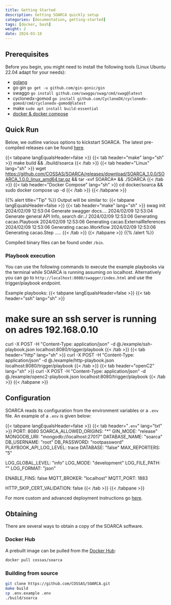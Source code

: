 ```yaml
---
title: Getting Started
description: Getting SOARCA quickly setup
categories: [documentation, getting-started]
tags: [docker, bash]
weight: 2
date: 2024-03-18
---
```


## Prerequisites

Before you begin, you might need to install the following tools (Linux Ubuntu 22.04 adapt for your needs):

- [golang](https://go.dev/doc/install)
- go gin `go get -u github.com/gin-gonic/gin`
- swaggo `go install github.com/swaggo/swag/cmd/swag@latest`
- cyclonedx-gomod `go install github.com/CycloneDX/cyclonedx-gomod/cmd/cyclonedx-gomod@latest`
- make `sudo apt install build-essential`
- [docker & docker compose](https://docs.docker.com/engine/install/)

## Quick Run

Below, we outline various options to kickstart SOARCA. The latest pre-compiled releases can be found [here](https://github.com/COSSAS/SOARCA/releases).

{{< tabpane langEqualsHeader=false  >}}
{{< tab header="make" lang="sh" >}}
make build && ./build/soarca
{{< /tab >}}
{{< tab header="Linux" lang="sh" >}}
wget https://github.com/COSSAS/SOARCA/releases/download/SOARCA_1.0.0/SOARCA_1.0.0_linux_amd64.tar.gz  && tar -xvf SOARCA* && ./SOARCA
{{< /tab >}}
{{< tab header="Docker Compose" lang="sh" >}}
cd docker/soarca && sudo docker compose up -d
{{< /tab >}}
{{< /tabpane >}}

{{% alert title="Tip" %}}
Output will be similar to:
{{< tabpane langEqualsHeader=false  >}}
{{< tab header="make" lang="sh" >}}
swag init
2024/02/09 12:53:04 Generate swagger docs....
2024/02/09 12:53:04 Generate general API Info, search dir:./
2024/02/09 12:53:06 Generating cacao.Playbook
2024/02/09 12:53:06 Generating cacao.ExternalReferences
2024/02/09 12:53:06 Generating cacao.Workflow
2024/02/09 12:53:06 Generating cacao.Step
.....
{{< /tab >}}
{{< /tabpane >}}
{{% /alert %}}

Compiled binary files can be found under `/bin`.

### Playbook execution

You can use the following commands to execute the example playbooks via the terminal while SOARCA is running assuming on localhost. Alternatively you can go to `http://localhost:8080/swagger/index.html` and use the trigger/playbook endpoint.

Example playbooks:
{{< tabpane langEqualsHeader=false  >}}
{{< tab header="ssh" lang="sh" >}}

# make sure an ssh server is running on adres 192.168.0.10

curl -X POST -H "Content-Type: application/json" -d @./example/ssh-playbook.json localhost:8080/trigger/playbook
{{< /tab >}}
{{< tab header="http" lang="sh" >}}
curl -X POST -H "Content-Type: application/json" -d @./example/http-playbook.json localhost:8080/trigger/playbook
{{< /tab >}}
{{< tab header="openC2" lang="sh" >}}
curl -X POST -H "Content-Type: application/json" -d @./example/openc2-playbook.json localhost:8080/trigger/playbook
{{< /tab >}}
{{< /tabpane >}}

## Configuration

SOARCA reads its configuration from the environment variables or a `.env` file. An example of a `.env` is given below:

{{< tabpane langEqualsHeader=false  >}}
{{< tab header="`.env`" lang="txt" >}}
PORT: 8080
SOARCA_ALLOWED_ORIGINS: "*"
GIN_MODE: "release"
MONGODB_URI: "mongodb://localhost:27017"
DATABASE_NAME: "soarca"
DB_USERNAME: "root"
DB_PASSWORD: "rootpassword"
PLAYBOOK_API_LOG_LEVEL: trace
DATABASE: "false"
MAX_REPORTERS: "5"

LOG_GLOBAL_LEVEL: "info"
LOG_MODE: "development"
LOG_FILE_PATH: ""
LOG_FORMAT: "json"

ENABLE_FINS: false
MQTT_BROKER: "localhost"
MQTT_PORT: 1883

HTTP_SKIP_CERT_VALIDATION: false
{{< /tab >}}
{{< /tabpane >}}


For more custom and advanced deployment instructions go [here](/docs/installation-configuration/_index.md).

## Obtaining

There are several ways to obtain a copy of the SOARCA software.

### Docker Hub 

A prebuilt image can be pulled from the
[Docker Hub](https://hub.docker.com/r/cossas/soarca):

```bash
docker pull cossas/soarca
```

### Building from source

```bash
git clone https://github.com/COSSAS/SOARCA.git
make build
cp .env.example .env
./build/soarca
```
